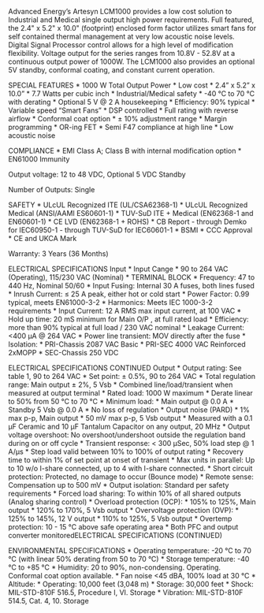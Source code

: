 Advanced Energy’s Artesyn LCM1000 provides a low cost solution to Industrial and Medical single output high power requirements. Full featured, the 2.4" x 5.2" x 10.0" (footprint) enclosed form factor utilizes smart fans for self contained thermal management at very low acoustic noise levels. Digital Signal Processor control allows for a high level of modification flexibility. Voltage output for the series ranges from 10.8V - 52.8V at a continuous output power of 1000W. The LCM1000 also provides an optional 5V standby, conformal coating, and constant current operation.

SPECIAL FEATURES
    * 1000 W Total Output Power
    * Low cost
    * 2.4” x 5.2” x 10.0”
    * 7.7 Watts per cubic inch
    * Industrial/Medical safety
    * -40 °C to 70 °C with derating
    * Optional 5 V @ 2 A housekeeping
    * Efficiency: 90% typical
    * Variable speed “Smart Fans”
    * DSP controlled
    * Full rating with reverse airflow
    * Conformal coat option
    * ± 10% adjustment range
    * Margin programming
    * OR-ing FET
    * Semi F47 compliance at high line
    * Low acoustic noise

COMPLIANCE
    * EMI Class A; Class B with internal modification option
    * EN61000 Immunity

Output voltage: 12 to 48 VDC, Optional 5 VDC Standby

Number of Outputs: Single

SAFETY
    * ULcUL Recognized ITE (UL/CSA62368-1)
    * ULcUL Recognized Medical (ANSI/AAMI ES60601-1)
    * TUV-SuD ITE + Medical (EN62368-1 and EN60601-1)
    * CE LVD (EN62368-1 + ROHS)
    * CB Report
        - through Demko for IEC60950-1
        - through TUV-SuD for IEC60601-1
    * BSMI
    * CCC Approval
    * CE and UKCA Mark

Warranty: 3 Years (36 Months)

ELECTRICAL SPECIFICATIONS
Input
    * Input Cange 
        * 90 to 264 VAC (Operating), 115/230 VAC (Nominal)
        * TERMINAL BLOCK
    * Frequency: 47 to 440 Hz, Nominal 50/60
    * Input Fusing: Internal 30 A fuses, both lines fused
    * Inrush Current: ≤ 25 A peak, either hot or cold start
    * Power Factor: 0.99 typical, meets EN61000-3-2
    * Harmonics: Meets IEC 1000-3-2 requirements
    * Input Current: 12 A RMS max input current, at 100 VAC
    * Hold up time: 20 mS minimum for Main O/P , at full rated load
    * Efficiency: more than 90% typical at full load / 230 VAC nominal
    * Leakage Current: <400 μA @ 264 VAC
    * Power line transient: MOV directly after the fuse
    * Isolation:
        * PRI-Chassis 2087 VAC Basic
        * PRI-SEC 4000 VAC Reinforced 2xMOPP
        * SEC-Chassis 250 VDC

ELECTRICAL SPECIFICATIONS CONTINUED
Output 
    * Output rating: See table 1, 90 to 264 VAC
    * Set point: ± 0.5%, 90 to 264 VAC
    * Total regulation range: Main output ± 2%, 5 Vsb
        * Combined line/load/transient when measured at output terminal
    * Rated load: 1000 W maximum
        * Derate linear to 50% from 50 °C to 70 °C
    * Minimum load: 
        * Main output @ 0.0 A
        * Standby 5 Vsb @ 0.0 A
        * No loss of regulation
    * Output noise (PARD)
        * 1% max p-p, Main output
        * 50 mV max p-p, 5 Vsb output
        * Measured with a 0.1 μF Ceramic and 10 μF Tantalum Capacitor on any output, 20 MHz
    * Output voltage overshoot: No overshoot/undershoot outside the regulation band during on or off cycle
    * Transient response: < 300 μSec, 50% load step @ 1 A/μs
        * Step load valid between 10% to 100% of output rating
        * Recovery time to within 1% of set point at onset of transient
    * Max units in parallel: Up to 10 w/o I-share connected, up to 4 with I-share connected.
    * Short circuit protection: Protected, no damage to occur (Bounce mode)
    * Remote sense: Compensation up to 500 mV
    * Output isolation: Standard per safety requirements
    * Forced load sharing: To within 10% of all shared outputs (Analog sharing control)
    * Overload protection (OCP): 
        * 105% to 125%, Main output
        * 120% to 170%, 5 Vsb output
    * Overvoltage protection (OVP): 
        * 125% to 145%, 12 V output
        * 110% to 125%, 5 Vsb output
    * Overtemp protection: 10 - 15 °C above safe operating area 
        * Both PFC and output converter monitoredELECTRICAL SPECIFICATIONS (CONTINUED)

ENVIRONMENTAL SPECIFICATIONS
    * Operating temperature: -20 °C to 70 °C (with linear 50% derating from 50 to 70 °C)
    * Storage temperature: -40 °C to +85 °C
    * Humidity: 20 to 90%, non-condensing. Operating. Conformal coat option available.
    * Fan noise <45 dBA, 100% load at 30 °C
    * Altitude:
        * Operating: 10,000 feet (3,048 m)
        * Storage: 30,000 feet
    * Shock: MIL-STD-810F 516.5, Procedure I, VI. Storage
    * Vibration: MIL-STD-810F 514.5, Cat. 4, 10. Storage